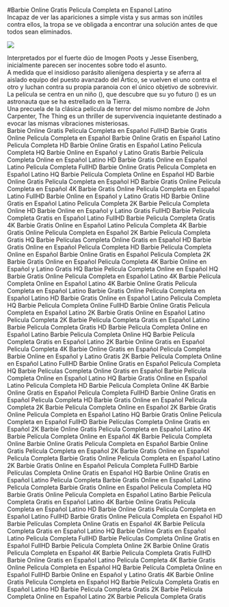 #Barbie Online Gratis Pelicula Completa en Espanol Latino  
Incapaz de ver las apariciones a simple vista y sus armas son inútiles contra ellos, la tropa se ve obligada a encontrar una solución antes de que todos sean eliminados.  
  
[![](https://i.imgur.com/qSNzIqt.png)](https://movie.rssnews.media/KchKSHu.php)  
  
Interpretados por el fuerte dúo de Imogen Poots y Jesse Eisenberg, inicialmente parecen ser inocentes sobre todo el asunto.  
A medida que el insidioso parásito alienígena despierta y se aferra al aislado equipo del puesto avanzado del Ártico, se vuelven el uno contra el otro y luchan contra su propia paranoia con el único objetivo de sobrevivir.  
La película se centra en un niño (), que descubre que su yo futuro () es un astronauta que se ha estrellado en la Tierra.  
Una precuela de la clásica película de terror del mismo nombre de John Carpenter, The Thing es un thriller de supervivencia inquietante destinado a evocar las mismas vibraciones misteriosas.  
Barbie Online Gratis Pelicula Completa en Español FullHD
Barbie Gratis Online Pelicula Completa en Español
Barbie Online Gratis en Español Latino Pelicula Completa HD
Barbie Online Gratis en Español Latino Pelicula Completa HQ
Barbie Online en Español y Latino Gratis
Barbie Película Completa Online en Español Latino HD
Barbie Gratis Online en Español Latino Pelicula Completa FullHD
Barbie Online Gratis Pelicula Completa en Español Latino HQ
Barbie Película Completa Online en Español HD
Barbie Online Gratis Pelicula Completa en Español HD
Barbie Gratis Online Pelicula Completa en Español 4K
Barbie Gratis Online Pelicula Completa en Español Latino FullHD
Barbie Online en Español y Latino Gratis HD
Barbie Online Gratis en Español Latino Pelicula Completa 2K
Barbie Pelicula Completa Online HD
Barbie Online en Español y Latino Gratis FullHD
Barbie Película Completa Gratis en Español Latino FullHD
Barbie Pelicula Completa Gratis 4K
Barbie Gratis Online en Español Latino Pelicula Completa 4K
Barbie Gratis Online Pelicula Completa en Español 2K
Barbie Pelicula Completa Gratis HQ
Barbie Películas Completa Online Gratis en Español HD
Barbie Gratis Online en Español Pelicula Completa HD
Barbie Película Completa Online en Español
Barbie Online Gratis en Español Pelicula Completa 2K
Barbie Gratis Online en Español Pelicula Completa 4K
Barbie Online en Español y Latino Gratis HQ
Barbie Película Completa Online en Español HQ
Barbie Gratis Online Pelicula Completa en Español Latino 4K
Barbie Película Completa Online en Español Latino 4K
Barbie Online Gratis Pelicula Completa en Español Latino
Barbie Gratis Online Pelicula Completa en Español Latino HD
Barbie Gratis Online en Español Latino Pelicula Completa HQ
Barbie Pelicula Completa Online FullHD
Barbie Online Gratis Pelicula Completa en Español Latino 2K
Barbie Gratis Online en Español Latino Pelicula Completa 2K
Barbie Película Completa Gratis en Español Latino
Barbie Pelicula Completa Gratis HD
Barbie Película Completa Online en Español Latino
Barbie Pelicula Completa Online HQ
Barbie Película Completa Gratis en Español Latino 2K
Barbie Online Gratis en Español Pelicula Completa 4K
Barbie Online Gratis en Español Pelicula Completa
Barbie Online en Español y Latino Gratis 2K
Barbie Película Completa Online en Español Latino FullHD
Barbie Online Gratis en Español Pelicula Completa HQ
Barbie Películas Completa Online Gratis en Español
Barbie Película Completa Online en Español Latino HQ
Barbie Gratis Online en Español Latino Pelicula Completa HD
Barbie Pelicula Completa Online 4K
Barbie Online Gratis en Español Pelicula Completa FullHD
Barbie Online Gratis en Español Pelicula Completa HD
Barbie Gratis Online en Español Pelicula Completa 2K
Barbie Película Completa Online en Español 2K
Barbie Gratis Online Pelicula Completa en Español Latino HQ
Barbie Gratis Online Pelicula Completa en Español FullHD
Barbie Películas Completa Online Gratis en Español 2K
Barbie Online Gratis Pelicula Completa en Español Latino 4K
Barbie Película Completa Online en Español 4K
Barbie Pelicula Completa Online
Barbie Online Gratis Pelicula Completa en Español
Barbie Online Gratis Pelicula Completa en Español 2K
Barbie Gratis Online en Español Pelicula Completa
Barbie Gratis Online Pelicula Completa en Español Latino 2K
Barbie Gratis Online en Español Pelicula Completa FullHD
Barbie Películas Completa Online Gratis en Español HQ
Barbie Online Gratis en Español Latino Pelicula Completa
Barbie Gratis Online en Español Latino Pelicula Completa
Barbie Gratis Online en Español Pelicula Completa HQ
Barbie Gratis Online Pelicula Completa en Español Latino
Barbie Película Completa Gratis en Español Latino 4K
Barbie Online Gratis Pelicula Completa en Español Latino HD
Barbie Online Gratis Pelicula Completa en Español Latino FullHD
Barbie Gratis Online Pelicula Completa en Español HD
Barbie Películas Completa Online Gratis en Español 4K
Barbie Película Completa Gratis en Español Latino HQ
Barbie Online Gratis en Español Latino Pelicula Completa FullHD
Barbie Películas Completa Online Gratis en Español FullHD
Barbie Pelicula Completa Online 2K
Barbie Online Gratis Pelicula Completa en Español 4K
Barbie Pelicula Completa Gratis FullHD
Barbie Online Gratis en Español Latino Pelicula Completa 4K
Barbie Gratis Online Pelicula Completa en Español HQ
Barbie Película Completa Online en Español FullHD
Barbie Online en Español y Latino Gratis 4K
Barbie Online Gratis Pelicula Completa en Español HQ
Barbie Película Completa Gratis en Español Latino HD
Barbie Pelicula Completa Gratis 2K
Barbie Película Completa Online en Español Latino 2K
Barbie Pelicula Completa Gratis